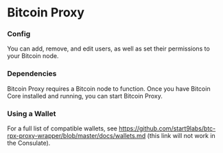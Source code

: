 # Bitcoin Proxy

### Config

You can add, remove, and edit users, as well as set their permissions to your Bitcoin node.

### Dependencies

Bitcoin Proxy requires a Bitcoin node to function. Once you have Bitcoin Core installed and running, you can start Bitcoin Proxy.

### Using a Wallet

For a full list of compatible wallets, see <a href="https://github.com/start9labs/btc-rpx-proxy-wrapper/blob/master/docs/wallets.md" target="_blank">https://github.com/start9labs/btc-rpx-proxy-wrapper/blob/master/docs/wallets.md</a> (this link will not work in the Consulate).
